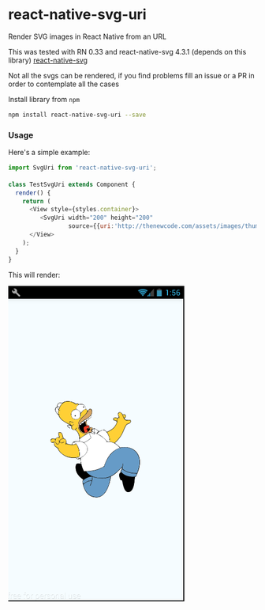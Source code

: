 # react-native-svg-uri
Render SVG images in React Native from an URL

This was tested with RN 0.33 and react-native-svg 4.3.1 (depends on this library)
[react-native-svg](https://github.com/react-native-community/react-native-svg)


Not all the svgs can be rendered, if you find problems fill an issue or a PR in 
order to contemplate all the cases

Install library from `npm`

  ```bash
  npm install react-native-svg-uri --save
  ```
  
### <a name="Usage">Usage</a>

Here's a simple example:

```javascript
import SvgUri from 'react-native-svg-uri';

class TestSvgUri extends Component {
  render() {
    return (
      <View style={styles.container}>
         <SvgUri width="200" height="200"
                 source={{uri:'http://thenewcode.com/assets/images/thumbnails/homer-simpson.svg'}} /> 
      </View>
    );
  }
}
```

This will render:


![Component example](./screenshoots/sample.png)

